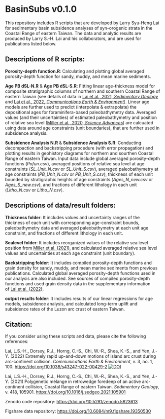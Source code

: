 # BasinSubs v0.1.0
This repository includes R scripts that are developed by Larry Syu-Heng Lai for sedimentary basin subsidence analyses of syn-orogenic strata in the Coastal Range of eastern Taiwan. The data and analytic results are produced by Larry S.-H. Lai and his collaborators, and are used for publications listed below.


## Descriptions of R scripts:
**Porosity-depth function.R**: Calculating and plotting global averaged porosity-depth function for sandy, muddy, and mean marine sediments.

**Age PB dSL-N.R** & **Age PB dSL-S.R**: Fitting linear age-thickness model for composite stratigraphic columns of northern and southern Coastal Range of eastern Taiwan (see details of data in [Lai et al., 2021, *_Sedimentary Geology_*](https://doi.org/10.1016/j.sedgeo.2021.105901) and [Lai et al., 2022, *_Communications Earth & Environment_*](https://doi.org/10.1038/s43247-022-00429-2)). Linear age models are further used to predict (interpolate & extrapolate) the depositional ages for foraminifera-based paleobathymetry data. Averaged values (and their uncertainties) of estimated paleobathymetry and position of relative sea level ([Miller et al., 2020, _Science Advances_](https://doi.org/10.1126/sciadv.aaz1346)) are calcuated using data around age constraints (unit boundaries), that are further used in subsidence analysis.

**Subsidence Analysis N.R** & **Subsidence Analysis S.R**: Conducting decompaction and backstripping procedure (with error propagation) and plotting results in geohistory diagrams for northern and sourthen Coastal Range of eastern Taiwan. Input data include global averaged porosity-depth functions (_Pofun.csv_), averaged positions of relative sea level at age constraints (_SL_Unit_N.csv_ or _SL_Unit_S.csv_), averaged paleobathymetry at age constraints (_PB_Unit_N.csv_ or _PB_Unit_S.csv_), thickness of each unit bounded by stratigraphic heights of age constraints (_Ages_N_new.csv_ or _Ages_S_new.csv_), and fractions of different lithology in each unit (_Litho_N.csv_ or _Litho_N.csv_).


## Descriptions of data/result folders:
**Thickness folder**: It includes values and uncertainty ranges of the thickness of each unit with corresponding age-constraint bounds, paleobathymetry data and averaged paleobathymetry at each unit age constraint, and fractions of different lithology in each unit.

**Sealevel folder**: It includes reorganized values of the relative sea level position from [Miller et al. (2021)](https://doi.org/10.1126/sciadv.aaz1346), and calculated averaged relative sea level values and uncertainties at each age constraint (unit boundary).
 
**Backstripping folder**: It includes compiled porosity-depth functions and grain density for sandy, muddy, and mean marine sediments from previous publications. Calculated global averaged porosity-depth functions used in our analysis are also included. See sources of compiled porosity-depth functions and used grain density data in the supplementary information of [Lai et al. (2022)](https://doi.org/10.1038/s43247-022-00429-2).

**output results folder**: It includes results of our linear regressions for age models, subsidence analysis, and calculated long-term uplift and subsidence rates of the Luzon arc crust of eastern Taiwan.


## Citation:
If you consider using these scripts and data, please cite the following references:

Lai, L.S.-H., Dorsey, R.J., Horng, C.-S., Chi, W.-R., Shea, K.-S., and Yen, J.-Y. (2022) Extremely rapid up-and-down motions of island arc crust during arc-continent collision. *Communications Earth & Environment*, v. 3, no. 1, 100. https://doi.org/10.1038/s43247-022-00429-2 <a href="https://zenodo.org/badge/latestdoi/444695543"><img src="https://zenodo.org/badge/444695543.svg" alt="DOI"></a>

Lai, L.S.-H., Dorsey, R.J., Horng, C.-S., Chi, W.-R., Shea, K.-S., and Yen, J.-Y. (2021) Polygenetic mélange in retrowedge foredeep of an active arc-continent collision, Coastal Range of eastern Taiwan. *Sedimentary Geology*, v. 418, 105901. https://doi.org/10.1016/j.sedgeo.2021.105901

Zenodo code repository: https://doi.org/10.5281/zenodo.5823613

Figshare data repository: https://doi.org/10.6084/m9.figshare.19350530
